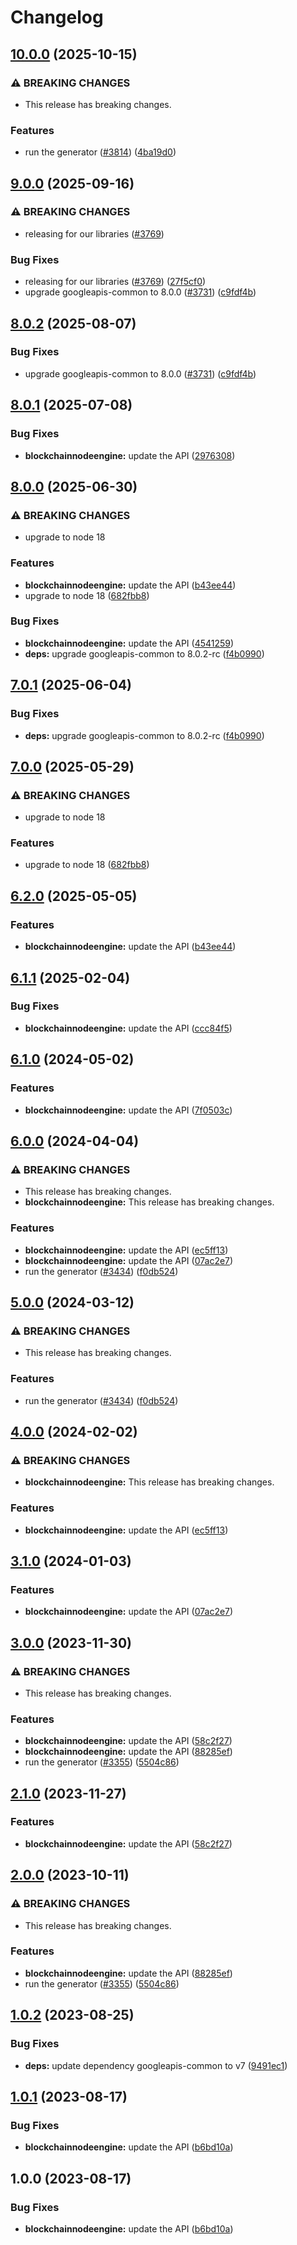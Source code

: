 # Changelog

## [10.0.0](https://github.com/googleapis/google-api-nodejs-client/compare/blockchainnodeengine-v9.0.0...blockchainnodeengine-v10.0.0) (2025-10-15)


### ⚠ BREAKING CHANGES

* This release has breaking changes.

### Features

* run the generator ([#3814](https://github.com/googleapis/google-api-nodejs-client/issues/3814)) ([4ba19d0](https://github.com/googleapis/google-api-nodejs-client/commit/4ba19d068b2b8deb28d773ebc6a3418f5e4a7162))

## [9.0.0](https://github.com/googleapis/google-api-nodejs-client/compare/blockchainnodeengine-v8.0.1...blockchainnodeengine-v9.0.0) (2025-09-16)


### ⚠ BREAKING CHANGES

* releasing for our libraries ([#3769](https://github.com/googleapis/google-api-nodejs-client/issues/3769))

### Bug Fixes

* releasing for our libraries ([#3769](https://github.com/googleapis/google-api-nodejs-client/issues/3769)) ([27f5cf0](https://github.com/googleapis/google-api-nodejs-client/commit/27f5cf0a0190a5e8e8bf970f7a7cf77c409f093e))
* upgrade googleapis-common to 8.0.0  ([#3731](https://github.com/googleapis/google-api-nodejs-client/issues/3731)) ([c9fdf4b](https://github.com/googleapis/google-api-nodejs-client/commit/c9fdf4b34d6c9bcf608eee35dd281d4680be9797))

## [8.0.2](https://github.com/googleapis/google-api-nodejs-client/compare/blockchainnodeengine-v8.0.1...blockchainnodeengine-v8.0.2) (2025-08-07)


### Bug Fixes

* upgrade googleapis-common to 8.0.0  ([#3731](https://github.com/googleapis/google-api-nodejs-client/issues/3731)) ([c9fdf4b](https://github.com/googleapis/google-api-nodejs-client/commit/c9fdf4b34d6c9bcf608eee35dd281d4680be9797))

## [8.0.1](https://github.com/googleapis/google-api-nodejs-client/compare/blockchainnodeengine-v8.0.0...blockchainnodeengine-v8.0.1) (2025-07-08)


### Bug Fixes

* **blockchainnodeengine:** update the API ([2976308](https://github.com/googleapis/google-api-nodejs-client/commit/29763086c72a984a41c4df3a6104cc6fe5840fa1))

## [8.0.0](https://github.com/googleapis/google-api-nodejs-client/compare/blockchainnodeengine-v7.0.1...blockchainnodeengine-v8.0.0) (2025-06-30)


### ⚠ BREAKING CHANGES

* upgrade to node 18

### Features

* **blockchainnodeengine:** update the API ([b43ee44](https://github.com/googleapis/google-api-nodejs-client/commit/b43ee44a98e000d0cad19145b7fe2b12bb3ee9fc))
* upgrade to node 18 ([682fbb8](https://github.com/googleapis/google-api-nodejs-client/commit/682fbb869189ae92b3e9a194d37d0548af0c1f92))


### Bug Fixes

* **blockchainnodeengine:** update the API ([4541259](https://github.com/googleapis/google-api-nodejs-client/commit/45412593da860b3abb3f14fb884494756b13d7fe))
* **deps:** upgrade googleapis-common to 8.0.2-rc ([f4b0990](https://github.com/googleapis/google-api-nodejs-client/commit/f4b099071040cfbcfe4a2e7d487d45ee93b369e0))

## [7.0.1](https://github.com/googleapis/google-api-nodejs-client/compare/blockchainnodeengine-v7.0.0...blockchainnodeengine-v7.0.1) (2025-06-04)


### Bug Fixes

* **deps:** upgrade googleapis-common to 8.0.2-rc ([f4b0990](https://github.com/googleapis/google-api-nodejs-client/commit/f4b099071040cfbcfe4a2e7d487d45ee93b369e0))

## [7.0.0](https://github.com/googleapis/google-api-nodejs-client/compare/blockchainnodeengine-v6.2.0...blockchainnodeengine-v7.0.0) (2025-05-29)


### ⚠ BREAKING CHANGES

* upgrade to node 18

### Features

* upgrade to node 18 ([682fbb8](https://github.com/googleapis/google-api-nodejs-client/commit/682fbb869189ae92b3e9a194d37d0548af0c1f92))

## [6.2.0](https://github.com/googleapis/google-api-nodejs-client/compare/blockchainnodeengine-v6.1.1...blockchainnodeengine-v6.2.0) (2025-05-05)


### Features

* **blockchainnodeengine:** update the API ([b43ee44](https://github.com/googleapis/google-api-nodejs-client/commit/b43ee44a98e000d0cad19145b7fe2b12bb3ee9fc))

## [6.1.1](https://github.com/googleapis/google-api-nodejs-client/compare/blockchainnodeengine-v6.1.0...blockchainnodeengine-v6.1.1) (2025-02-04)


### Bug Fixes

* **blockchainnodeengine:** update the API ([ccc84f5](https://github.com/googleapis/google-api-nodejs-client/commit/ccc84f5110fac3450671136fffa4fd31b03483a4))

## [6.1.0](https://github.com/googleapis/google-api-nodejs-client/compare/blockchainnodeengine-v6.0.0...blockchainnodeengine-v6.1.0) (2024-05-02)


### Features

* **blockchainnodeengine:** update the API ([7f0503c](https://github.com/googleapis/google-api-nodejs-client/commit/7f0503cc2cf3b7d7f90f0518a1deb592a4f313a4))

## [6.0.0](https://github.com/googleapis/google-api-nodejs-client/compare/blockchainnodeengine-v5.0.0...blockchainnodeengine-v6.0.0) (2024-04-04)


### ⚠ BREAKING CHANGES

* This release has breaking changes.
* **blockchainnodeengine:** This release has breaking changes.

### Features

* **blockchainnodeengine:** update the API ([ec5ff13](https://github.com/googleapis/google-api-nodejs-client/commit/ec5ff1392d7d55d95d50e99ba105cd7ffea997e0))
* **blockchainnodeengine:** update the API ([07ac2e7](https://github.com/googleapis/google-api-nodejs-client/commit/07ac2e721d6d2ce87bccc4971423ba0af294d0b1))
* run the generator ([#3434](https://github.com/googleapis/google-api-nodejs-client/issues/3434)) ([f0db524](https://github.com/googleapis/google-api-nodejs-client/commit/f0db524bb26f05cea3dec4c0ed66b496399e3857))

## [5.0.0](https://github.com/googleapis/google-api-nodejs-client/compare/blockchainnodeengine-v4.0.0...blockchainnodeengine-v5.0.0) (2024-03-12)


### ⚠ BREAKING CHANGES

* This release has breaking changes.

### Features

* run the generator ([#3434](https://github.com/googleapis/google-api-nodejs-client/issues/3434)) ([f0db524](https://github.com/googleapis/google-api-nodejs-client/commit/f0db524bb26f05cea3dec4c0ed66b496399e3857))

## [4.0.0](https://github.com/googleapis/google-api-nodejs-client/compare/blockchainnodeengine-v3.1.0...blockchainnodeengine-v4.0.0) (2024-02-02)


### ⚠ BREAKING CHANGES

* **blockchainnodeengine:** This release has breaking changes.

### Features

* **blockchainnodeengine:** update the API ([ec5ff13](https://github.com/googleapis/google-api-nodejs-client/commit/ec5ff1392d7d55d95d50e99ba105cd7ffea997e0))

## [3.1.0](https://github.com/googleapis/google-api-nodejs-client/compare/blockchainnodeengine-v3.0.0...blockchainnodeengine-v3.1.0) (2024-01-03)


### Features

* **blockchainnodeengine:** update the API ([07ac2e7](https://github.com/googleapis/google-api-nodejs-client/commit/07ac2e721d6d2ce87bccc4971423ba0af294d0b1))

## [3.0.0](https://github.com/googleapis/google-api-nodejs-client/compare/blockchainnodeengine-v2.1.0...blockchainnodeengine-v3.0.0) (2023-11-30)


### ⚠ BREAKING CHANGES

* This release has breaking changes.

### Features

* **blockchainnodeengine:** update the API ([58c2f27](https://github.com/googleapis/google-api-nodejs-client/commit/58c2f2716e57da451119e6938ea29194856067db))
* **blockchainnodeengine:** update the API ([88285ef](https://github.com/googleapis/google-api-nodejs-client/commit/88285ef5963bc053948c49235ed3a3ee1a2175e0))
* run the generator ([#3355](https://github.com/googleapis/google-api-nodejs-client/issues/3355)) ([5504c86](https://github.com/googleapis/google-api-nodejs-client/commit/5504c86fd61740886047320e2ed70f02a164acd7))

## [2.1.0](https://github.com/googleapis/google-api-nodejs-client/compare/blockchainnodeengine-v2.0.0...blockchainnodeengine-v2.1.0) (2023-11-27)


### Features

* **blockchainnodeengine:** update the API ([58c2f27](https://github.com/googleapis/google-api-nodejs-client/commit/58c2f2716e57da451119e6938ea29194856067db))

## [2.0.0](https://github.com/googleapis/google-api-nodejs-client/compare/blockchainnodeengine-v1.0.2...blockchainnodeengine-v2.0.0) (2023-10-11)


### ⚠ BREAKING CHANGES

* This release has breaking changes.

### Features

* **blockchainnodeengine:** update the API ([88285ef](https://github.com/googleapis/google-api-nodejs-client/commit/88285ef5963bc053948c49235ed3a3ee1a2175e0))
* run the generator ([#3355](https://github.com/googleapis/google-api-nodejs-client/issues/3355)) ([5504c86](https://github.com/googleapis/google-api-nodejs-client/commit/5504c86fd61740886047320e2ed70f02a164acd7))

## [1.0.2](https://github.com/googleapis/google-api-nodejs-client/compare/blockchainnodeengine-v1.0.1...blockchainnodeengine-v1.0.2) (2023-08-25)


### Bug Fixes

* **deps:** update dependency googleapis-common to v7 ([9491ec1](https://github.com/googleapis/google-api-nodejs-client/commit/9491ec1cdc3c413e7d73edcfcd59cf5c28a7c855))

## [1.0.1](https://github.com/googleapis/google-api-nodejs-client/compare/blockchainnodeengine-v1.0.0...blockchainnodeengine-v1.0.1) (2023-08-17)


### Bug Fixes

* **blockchainnodeengine:** update the API ([b6bd10a](https://github.com/googleapis/google-api-nodejs-client/commit/b6bd10a35c143c9417ba7d38b8de7be3fc1f6e8e))

## 1.0.0 (2023-08-17)


### Bug Fixes

* **blockchainnodeengine:** update the API ([b6bd10a](https://github.com/googleapis/google-api-nodejs-client/commit/b6bd10a35c143c9417ba7d38b8de7be3fc1f6e8e))
